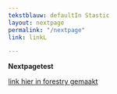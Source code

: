 ```yaml
---
tekstblauw: defaultIn Stastic
layout: nextpage
permalink: "/nextpage"
link: linkL

---
```

**Nextpagetest**

[link hier in forestry gemaakt](/ "titellink")